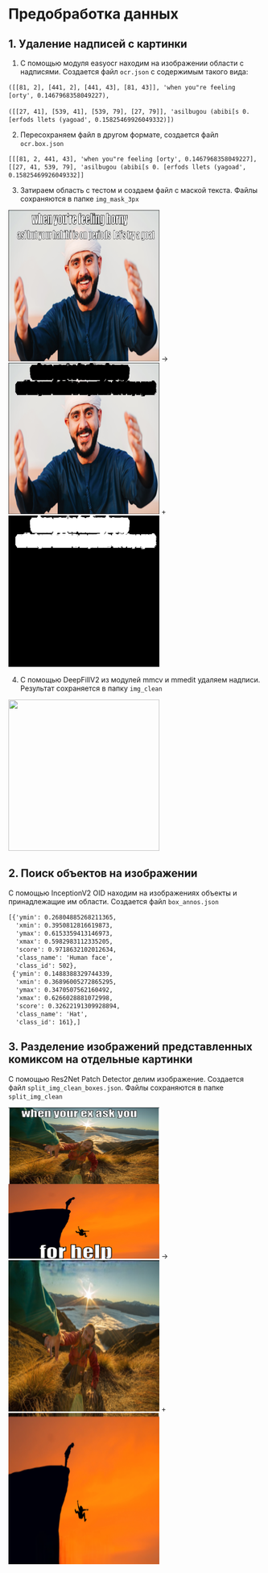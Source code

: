  # Предобработка данных
 
## 1. Удаление надписей с картинки

 1. С помощью модуля easyocr находим на изображении области с надписями. Создается файл `ocr.json` с содержимым такого вида:
 ```
 ([[81, 2], [441, 2], [441, 43], [81, 43]], 'when you"re feeling [orty', 0.1467968358049227), 
 
 ([[27, 41], [539, 41], [539, 79], [27, 79]], 'asilbugou (abibi[s 0. [erfods llets (yagoad', 0.15825469926049332)])
 ```
 
 
 2. Пересохраняем файл в другом формате, создается файл `ocr.box.json`
 ```
 [[[81, 2, 441, 43], 'when you"re feeling [orty', 0.1467968358049227], [[27, 41, 539, 79], 'asilbugou (abibi[s 0. [erfods llets (yagoad', 0.15825469926049332]]
 ```
 
 
 3. Затираем область с тестом и создаем файл с маской текста. Файлы сохраняются в папке `img_mask_3px`

<picture>
  <img src="https://github.com/MADE-graduation-projects/hateful_memes/blob/task13_data_preprocessing/competitions/HimariO/1_prepare_data/images/1.3/01235.png"  width="300" height="300">
</picture> -> 
<picture>
  <img src="https://github.com/MADE-graduation-projects/hateful_memes/blob/task13_data_preprocessing/competitions/HimariO/1_prepare_data/images/1.3/01235_2.png"  width="300" height="300">
</picture> +
<picture>
  <img src="https://github.com/MADE-graduation-projects/hateful_memes/blob/task13_data_preprocessing/competitions/HimariO/1_prepare_data/images/1.3/01235.mask.png"  width="300" height="300">
</picture>




 4. С помощью DeepFillV2 из модулей mmcv и mmedit удаляем надписи. Результат сохраняется в папку `img_clean`
 
<picture>
  <img src="https://github.com/MADE-graduation-projects/hateful_memes/blob/task13_data_preprocessing/competitions/HimariO/1_prepare_data/images/2/01235.png"  width="300" height="300">
</picture>



## 2. Поиск объектов на изображении

С помощью InceptionV2 OID находим на изображениях объекты и принадлежащие им области. Создается файл `box_annos.json`
```
[{'ymin': 0.26804885268211365,
  'xmin': 0.3950812816619873,
  'ymax': 0.6153359413146973,
  'xmax': 0.5982983112335205,
  'score': 0.9718632102012634,
  'class_name': 'Human face',
  'class_id': 502},
 {'ymin': 0.1488388329744339,
  'xmin': 0.36896005272865295,
  'ymax': 0.3470507562160492,
  'xmax': 0.6266028881072998,
  'score': 0.32622191309928894,
  'class_name': 'Hat',
  'class_id': 161},]
```



## 3. Разделение изображений представленных комиксом на отдельные картинки

С помощью Res2Net Patch Detector делим изображение. Создается файл `split_img_clean_boxes.json`. Файлы сохраняются в папке `split_img_clean`

<picture>
  <img src="https://github.com/MADE-graduation-projects/hateful_memes/blob/task13_data_preprocessing/competitions/HimariO/1_prepare_data/images/3/01576.png"  width="300" height="300">
</picture> -> 
<picture>
  <img src="https://github.com/MADE-graduation-projects/hateful_memes/blob/task13_data_preprocessing/competitions/HimariO/1_prepare_data/images/3/01576.0.png"  width="300" height="300">
</picture> +
<picture>
  <img src="https://github.com/MADE-graduation-projects/hateful_memes/blob/task13_data_preprocessing/competitions/HimariO/1_prepare_data/images/3/01576.1.png"  width="300" height="300">
</picture>